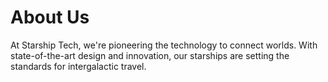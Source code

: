 # About Us

At Starship Tech, we're pioneering the technology to connect worlds. With state-of-the-art design and innovation, our starships are setting the standards for intergalactic travel.
